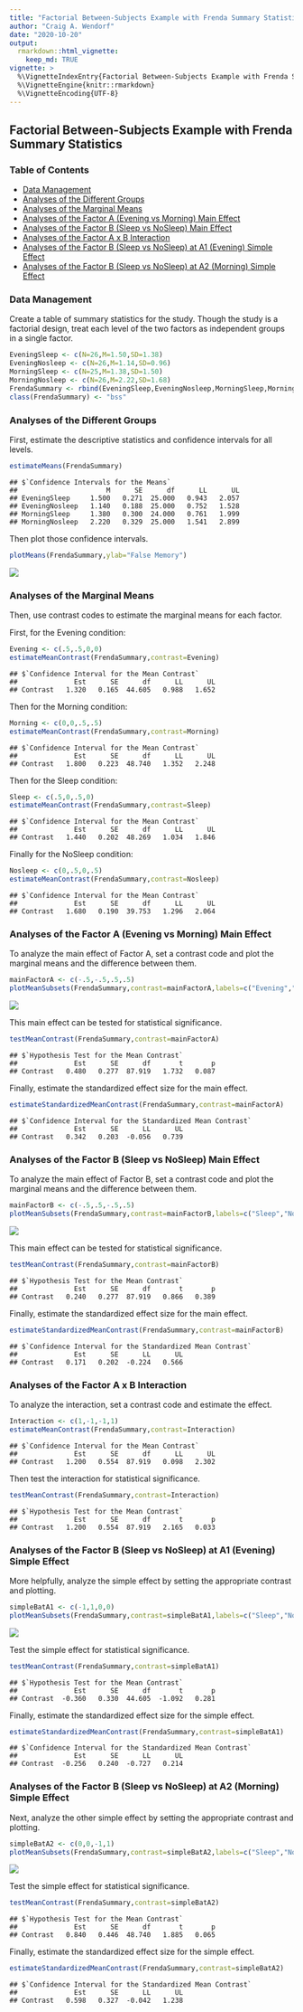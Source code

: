 ```yaml
---
title: "Factorial Between-Subjects Example with Frenda Summary Statistics"
author: "Craig A. Wendorf"
date: "2020-10-20"
output: 
  rmarkdown::html_vignette:
    keep_md: TRUE
vignette: >
  %\VignetteIndexEntry{Factorial Between-Subjects Example with Frenda Summary Statistics}
  %\VignetteEngine{knitr::rmarkdown}
  %\VignetteEncoding{UTF-8}
---
```



## Factorial Between-Subjects Example with Frenda Summary Statistics

### Table of Contents

- [Data Management](#data-management)
- [Analyses of the Different Groups](#analyses-of-the-different-groups)
- [Analyses of the Marginal Means](#analyses-of-the-marginal-means)
- [Analyses of the Factor A (Evening vs Morning) Main Effect](#analyses-of-the-factor-a-(evening-vs-morning)-main-effect)
- [Analyses of the Factor B (Sleep vs NoSleep) Main Effect](#analyses-of-the-factor-b-(sleep-vs-nosleep)-main-effect)
- [Analyses of the Factor A x B Interaction](#analyses-of-the-factor-a-x-b-interaction)
- [Analyses of the Factor B (Sleep vs NoSleep) at A1 (Evening) Simple Effect](#analyses-of-the-factor-b-(sleep-vs-nosleep)-at-a1-(evening)-simple-effect)
- [Analyses of the Factor B (Sleep vs NoSleep) at A2 (Morning) Simple Effect](#analyses-of-the-factor-b-(sleep-vs-nosleep)-at-a2-(morning)-simple-effect)

### Data Management

Create a table of summary statistics for the study. Though the study is a factorial design, treat each level of the two factors as independent groups in a single factor.


```r
EveningSleep <- c(N=26,M=1.50,SD=1.38)
EveningNosleep <- c(N=26,M=1.14,SD=0.96)
MorningSleep <- c(N=25,M=1.38,SD=1.50)
MorningNosleep <- c(N=26,M=2.22,SD=1.68)
FrendaSummary <- rbind(EveningSleep,EveningNosleep,MorningSleep,MorningNosleep)
class(FrendaSummary) <- "bss"
```

### Analyses of the Different Groups

First, estimate the descriptive statistics and confidence intervals for all levels.


```r
estimateMeans(FrendaSummary)
```

```
## $`Confidence Intervals for the Means`
##                      M      SE      df      LL      UL
## EveningSleep     1.500   0.271  25.000   0.943   2.057
## EveningNosleep   1.140   0.188  25.000   0.752   1.528
## MorningSleep     1.380   0.300  24.000   0.761   1.999
## MorningNosleep   2.220   0.329  25.000   1.541   2.899
```

Then plot those confidence intervals.


```r
plotMeans(FrendaSummary,ylab="False Memory")
```

![](figures/Frenda-Means-1.png)<!-- -->

### Analyses of the Marginal Means

Then, use contrast codes to estimate the marginal means for each factor.

First, for the Evening condition:


```r
Evening <- c(.5,.5,0,0)
estimateMeanContrast(FrendaSummary,contrast=Evening)
```

```
## $`Confidence Interval for the Mean Contrast`
##              Est      SE      df      LL      UL
## Contrast   1.320   0.165  44.605   0.988   1.652
```

Then for the Morning condition:


```r
Morning <- c(0,0,.5,.5)
estimateMeanContrast(FrendaSummary,contrast=Morning)
```

```
## $`Confidence Interval for the Mean Contrast`
##              Est      SE      df      LL      UL
## Contrast   1.800   0.223  48.740   1.352   2.248
```

Then for the Sleep condition:


```r
Sleep <- c(.5,0,.5,0)
estimateMeanContrast(FrendaSummary,contrast=Sleep)
```

```
## $`Confidence Interval for the Mean Contrast`
##              Est      SE      df      LL      UL
## Contrast   1.440   0.202  48.269   1.034   1.846
```

Finally for the NoSleep condition:


```r
Nosleep <- c(0,.5,0,.5)
estimateMeanContrast(FrendaSummary,contrast=Nosleep)
```

```
## $`Confidence Interval for the Mean Contrast`
##              Est      SE      df      LL      UL
## Contrast   1.680   0.190  39.753   1.296   2.064
```

### Analyses of the Factor A (Evening vs Morning) Main Effect

To analyze the main effect of Factor A, set a contrast code and plot the marginal means and the difference between them.


```r
mainFactorA <- c(-.5,-.5,.5,.5)
plotMeanSubsets(FrendaSummary,contrast=mainFactorA,labels=c("Evening","Morning"),main="Factor A Main Effect",ylab="False Memory")
```

![](figures/Frenda-MainA-1.png)<!-- -->

This main effect can be tested for statistical significance.


```r
testMeanContrast(FrendaSummary,contrast=mainFactorA)
```

```
## $`Hypothesis Test for the Mean Contrast`
##              Est      SE      df       t       p
## Contrast   0.480   0.277  87.919   1.732   0.087
```

Finally, estimate the standardized effect size for the main effect.


```r
estimateStandardizedMeanContrast(FrendaSummary,contrast=mainFactorA)
```

```
## $`Confidence Interval for the Standardized Mean Contrast`
##              Est      SE      LL      UL
## Contrast   0.342   0.203  -0.056   0.739
```

### Analyses of the Factor B (Sleep vs NoSleep) Main Effect

To analyze the main effect of Factor B, set a contrast code and plot the marginal means and the difference between them.


```r
mainFactorB <- c(-.5,.5,-.5,.5)
plotMeanSubsets(FrendaSummary,contrast=mainFactorB,labels=c("Sleep","NoSleep"),main="Factor B Main Effect",ylab="False Memory")
```

![](figures/Frenda-MainB-1.png)<!-- -->

This main effect can be tested for statistical significance.


```r
testMeanContrast(FrendaSummary,contrast=mainFactorB)
```

```
## $`Hypothesis Test for the Mean Contrast`
##              Est      SE      df       t       p
## Contrast   0.240   0.277  87.919   0.866   0.389
```

Finally, estimate the standardized effect size for the main effect.


```r
estimateStandardizedMeanContrast(FrendaSummary,contrast=mainFactorB)
```

```
## $`Confidence Interval for the Standardized Mean Contrast`
##              Est      SE      LL      UL
## Contrast   0.171   0.202  -0.224   0.566
```

### Analyses of the Factor A x B Interaction

To analyze the interaction, set a contrast code and estimate the effect.


```r
Interaction <- c(1,-1,-1,1)
estimateMeanContrast(FrendaSummary,contrast=Interaction)
```

```
## $`Confidence Interval for the Mean Contrast`
##              Est      SE      df      LL      UL
## Contrast   1.200   0.554  87.919   0.098   2.302
```

Then test the interaction for statistical significance.


```r
testMeanContrast(FrendaSummary,contrast=Interaction)
```

```
## $`Hypothesis Test for the Mean Contrast`
##              Est      SE      df       t       p
## Contrast   1.200   0.554  87.919   2.165   0.033
```

### Analyses of the Factor B (Sleep vs NoSleep) at A1 (Evening) Simple Effect

More helpfully, analyze the simple effect by setting the appropriate contrast and plotting.


```r
simpleBatA1 <- c(-1,1,0,0)
plotMeanSubsets(FrendaSummary,contrast=simpleBatA1,labels=c("Sleep","NoSleep"),main="Simple Effect of B at A1",ylab="False Memory")
```

![](figures/Frenda-SimpleA1-1.png)<!-- -->

Test the simple effect for statistical significance.


```r
testMeanContrast(FrendaSummary,contrast=simpleBatA1)
```

```
## $`Hypothesis Test for the Mean Contrast`
##              Est      SE      df       t       p
## Contrast  -0.360   0.330  44.605  -1.092   0.281
```

Finally, estimate the standardized effect size for the simple effect.


```r
estimateStandardizedMeanContrast(FrendaSummary,contrast=simpleBatA1)
```

```
## $`Confidence Interval for the Standardized Mean Contrast`
##              Est      SE      LL      UL
## Contrast  -0.256   0.240  -0.727   0.214
```

### Analyses of the Factor B (Sleep vs NoSleep) at A2 (Morning) Simple Effect

Next, analyze the other simple effect by setting the appropriate contrast and plotting.


```r
simpleBatA2 <- c(0,0,-1,1)
plotMeanSubsets(FrendaSummary,contrast=simpleBatA2,labels=c("Sleep","NoSleep"),main="Simple Effect of B at A2",ylab="False Memory")
```

![](figures/Frenda-SimpleA2-1.png)<!-- -->

Test the simple effect for statistical significance.


```r
testMeanContrast(FrendaSummary,contrast=simpleBatA2)
```

```
## $`Hypothesis Test for the Mean Contrast`
##              Est      SE      df       t       p
## Contrast   0.840   0.446  48.740   1.885   0.065
```

Finally, estimate the standardized effect size for the simple effect.


```r
estimateStandardizedMeanContrast(FrendaSummary,contrast=simpleBatA2)
```

```
## $`Confidence Interval for the Standardized Mean Contrast`
##              Est      SE      LL      UL
## Contrast   0.598   0.327  -0.042   1.238
```
